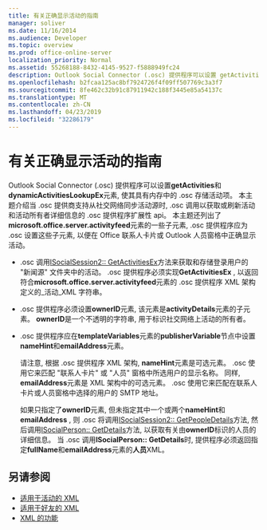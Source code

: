 ```yaml
---
title: 有关正确显示活动的指南
manager: soliver
ms.date: 11/16/2014
ms.audience: Developer
ms.topic: overview
ms.prod: office-online-server
localization_priority: Normal
ms.assetid: 55268188-8432-4145-9527-f5888949fc24
description: Outlook Social Connector (.osc) 提供程序可以设置 getActivities 和 dynamicActivitiesLookupEx 元素, 使其具有内存中的 .osc 存储活动项。
ms.openlocfilehash: b2fcaa125ac8bf7924726f4f09ff507769c3a3f7
ms.sourcegitcommit: 8fe462c32b91c87911942c188f3445e85a54137c
ms.translationtype: MT
ms.contentlocale: zh-CN
ms.lasthandoff: 04/23/2019
ms.locfileid: "32286179"
---
```

# <a name="guidelines-for-properly-displaying-activities"></a>有关正确显示活动的指南

Outlook Social Connector (.osc) 提供程序可以设置**getActivities**和**dynamicActivitiesLookupEx**元素, 使其具有内存中的 .osc 存储活动项。 本主题介绍当 .osc 提供商支持从社交网络同步活动源时, .osc 调用以获取或刷新活动和活动所有者详细信息的 .osc 提供程序扩展性 api。 本主题还列出了**microsoft.office.server.activityfeed**元素的一些子元素, .osc 提供程序应为 .osc 设置这些子元素, 以便在 Office 联系人卡片或 Outlook 人员窗格中正确显示活动。 
  
- .osc 调用[ISocialSession2:: GetActivitiesEx](isocialsession2-getactivitiesex.md)方法来获取和存储登录用户的 "新闻源" 文件夹中的活动。 .osc 提供程序必须实现**GetActivitiesEx** , 以返回符合**microsoft.office.server.activityfeed**元素的 .osc 提供程序 XML 架构定义的_活动_XML 字符串。 
    
- .osc 提供程序必须设置**ownerID**元素, 该元素是**activityDetails**元素的子元素。 **ownerID**是一个不透明的字符串, 用于标识社交网络上活动的所有者。 
    
- .osc 提供程序应在**templateVariables**元素的**publisherVariable**节点中设置**nameHint**和**emailAddress**元素。 
    
   请注意, 根据 .osc 提供程序 XML 架构, **nameHint**元素是可选元素。 .osc 使用它来匹配 "联系人卡片" 或 "人员" 窗格中所选用户的显示名称。 同样, **emailAddress**元素是 XML 架构中的可选元素。 .osc 使用它来匹配在联系人卡片或人员窗格中选择的用户的 SMTP 地址。 
    
   如果只指定了**ownerID**元素, 但未指定其中一个或两个**nameHint**和**emailAddress** , 则 .osc 将调用[ISocialSession2:: GetPeopleDetails](isocialsession2-getpeopledetails.md)方法, 然后调用[ISocialPerson:: GetDetails](isocialperson-getdetails.md)方法, 以获取有关由**ownerID**标识的人员的详细信息。 当 .osc 调用**ISocialPerson:: GetDetails**时, 提供程序必须返回指定**fullName**和**emailAddress**元素的**人员**XML。 
    
## <a name="see-also"></a>另请参阅

- [适用于活动的 XML](xml-for-activities.md)  
- [适用于好友的 XML](xml-for-friends.md)  
- [XML 的功能](xml-for-capabilities.md)

